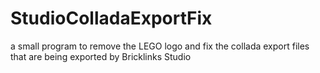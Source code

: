 # StudioColladaExportFix
a small program to remove the LEGO logo and fix the collada export files that are being exported by Bricklinks Studio
